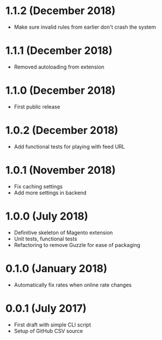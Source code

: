 # 1.1.2 (December 2018)
- Make sure invalid rules from earlier don't crash the system

# 1.1.1 (December 2018)
- Removed autoloading from extension

# 1.1.0 (December 2018)
- First public release

# 1.0.2 (December 2018)
- Add functional tests for playing with feed URL

# 1.0.1 (November 2018)
- Fix caching settings
- Add more settings in backend

# 1.0.0 (July 2018)
- Definitive skeleton of Magento extension
- Unit tests, functional tests
- Refactoring to remove Guzzle for ease of packaging

# 0.1.0 (January 2018)
- Automatically fix rates when online rate changes

# 0.0.1 (July 2017)
- First draft with simple CLI script
- Setup of GitHub CSV source

